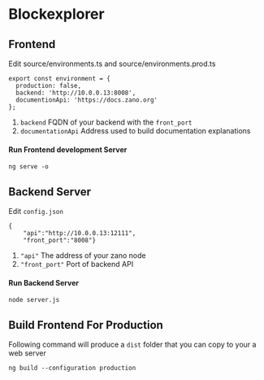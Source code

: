 # Blockexplorer

## Frontend
Edit source/environments.ts and source/environments.prod.ts
```
export const environment = {
  production: false,
  backend: 'http://10.0.0.13:8008', 
  documentionApi: 'https://docs.zano.org'
};
```

1. `backend` FQDN of your backend with the `front_port`
2. `documentationApi` Address used to build documentation explanations

#### Run Frontend development Server
```
ng serve -o
```


## Backend Server
Edit `config.json`
```
{
    "api":"http://10.0.0.13:12111",
    "front_port":"8008"}
```

1. `"api"` The address of your zano node
2. `"front_port"` Port of backend API 

#### Run Backend Server
```
node server.js
```

## Build Frontend For Production
Following command will produce a `dist` folder that you can copy to your a web server
```
ng build --configuration production
```
